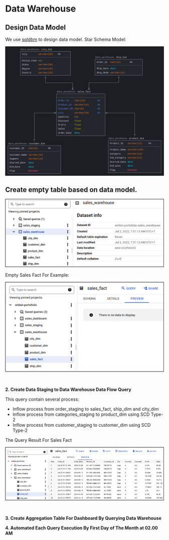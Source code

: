 # Data Warehouse

  ## Design Data Model
   
  We use [sqldbm](https://app.sqldbm.com) to design data model. 
  Star Schema Model:  

  <p align="center">
      <img src="images/data_warehouse_design.png" style="border: 1px solid black" alt="Data Staging Design" >
  </p>

  ## Create empty table based on data model.

  <p align="center">
      <img src="images/dataset_warehouse.png" style="border: 1px solid black" alt="Data Staging Design" >
  </p>

  Empty Sales Fact For Example:
  <p align="center">
      <img src="images/empty_sales_fact.png" style="border: 1px solid black" alt="Data Staging Design" >
  </p>
  <br>
   

**2. Create Data Staging to Data Warehouse Data Flow Query**
  
  This query contain several process:  
  - Inflow process from order_staging to sales_fact, ship_dim and city_dim
  - Inflow process from categories_staging to product_dim using SCD Type-2
  - Inflow process from customer_staging to customer_dim using SCD Type-2
  
  
The Query Result For Sales Fact 
<p align="center">
      <img src="images/not_empty_sales_fact.png" style="border: 1px solid black" alt="Data Staging Design" >
  </p>
<br>

**3. Create Aggregation Table For Dashboard By Querying Data Warehouse**


**4. Automated Each Query Execution By First Day of The Month at 02.00 AM**
